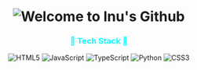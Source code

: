<!-- 상단 네온 텍스트 -->
<h1 align="center">
  <img src="https://readme-typing-svg.demolab.com?font=Fira+Code&size=40&pause=1000&color=00FFFF&center=true&vCenter=true&width=600&lines=Welcome+to+Inu's+Github!" alt="Welcome to Inu's Github" />
</h1>

<h3 align="center" style="color:#00FFFF;">🌟 Tech Stack 🌟</h3>
<p align="center">
  <img src="https://img.shields.io/badge/HTML5-E34F26?style=for-the-badge&logo=html5&logoColor=white" alt="HTML5" />
  <img src="https://img.shields.io/badge/JavaScript-F7DF1E?style=for-the-badge&logo=javascript&logoColor=black" alt="JavaScript" />
  <img src="https://img.shields.io/badge/TypeScript-3178C6?style=for-the-badge&logo=typescript&logoColor=white" alt="TypeScript" />
  <img src="https://img.shields.io/badge/Python-3776AB?style=for-the-badge&logo=python&logoColor=white" alt="Python" />
  <img src="https://img.shields.io/badge/CSS3-1572B6?style=for-the-badge&logo=css3&logoColor=white" alt="CSS3" />
</p>

